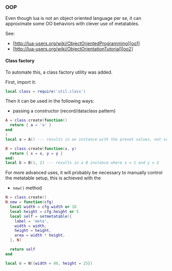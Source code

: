 ### OOP

Even though lua is not an object oriented language per se, it can approximate
some OO behaviors with clever use of metatables.

See:

- [http://lua-users.org/wiki/ObjectOrientedProgramming][oo1]
- [http://lua-users.org/wiki/ObjectOrientationTutorial][oo2]

#### Class factory

To automate this, a class factory utility was added.

First, import it:

```lua
local class = require('util.class')
```

Then it can be used in the following ways:

- passing a constructor (record/dataclass pattern)

```lua
A = class.create(function()
  return { a = 'a' }
end
)
local a = A() --- results in an instance with the preset values, not very useful

B = class.create(function(x, y)
  return { x = x, y = y }
end)
local b = B(1, 2) --- results in a B instance where x = 1 and y = 2

```

For more advanced uses, it will probably be necessary to manually control the
metatable setup, this is achieved with the

- `new()` method

```lua
N = class.create()
N.new = function(cfg)
  local width = cfg.width or 10
  local height = cfg.height or 5
  local self = setmetatable({
    label = 'meta',
    width = width,
    height = height,
    area = width * height,
  }, N)

  return self
end

local n = N({width = 80, height = 25})
```

[oo1]: https://archive.vn/B3buW
[oo2]: https://archive.vn/muhJx
